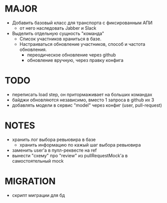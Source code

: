 # MAJOR
* Добавить базовый класс для транспорта с фиксированным АПИ
  - от него наследовать Jabber и Slack
* Выделить отдельную сущность "команда"
  - Список участников храниться в базе.
  - Настраиваться обновление участников, способ и частота обновления.
    * переодическое обновление через github
    * обновление вручную, через правку конфига

# TODO
* переписать load step, он притормаживает на больших командах
* байджи обновляются независимо, вместо 1 запроса в github их 3
* добавлять модели в сервис "model" через конфиг (user, pull-request)

# NOTES
* хранить лог выбора ревьювира в базе
  * хранить информацию по кажый шаг выбора ревьювира
* заменить user'a в пулл-реквесте на ref
* вынести "схему" про "review" из pullRequestMock'a в самостоятельный mock

# MIGRATION
* скрипт миграции для бд
